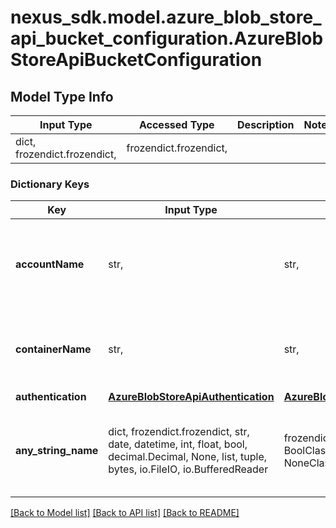 # nexus_sdk.model.azure_blob_store_api_bucket_configuration.AzureBlobStoreApiBucketConfiguration

## Model Type Info

| Input Type                   | Accessed Type          | Description | Notes |
| ---------------------------- | ---------------------- | ----------- | ----- |
| dict, frozendict.frozendict, | frozendict.frozendict, |             |

### Dictionary Keys

| Key                 | Input Type                                                                                                                                  | Accessed Type                                                                           | Description                                                        | Notes      |
| ------------------- | ------------------------------------------------------------------------------------------------------------------------------------------- | --------------------------------------------------------------------------------------- | ------------------------------------------------------------------ | ---------- |
| **accountName**     | str,                                                                                                                                        | str,                                                                                    | Account name found under Access keys for the storage account.      |
| **containerName**   | str,                                                                                                                                        | str,                                                                                    | The name of an existing container to be used for storage.          |
| **authentication**  | [**AzureBlobStoreApiAuthentication**](AzureBlobStoreApiAuthentication.md)                                                                   | [**AzureBlobStoreApiAuthentication**](AzureBlobStoreApiAuthentication.md)               |                                                                    |
| **any_string_name** | dict, frozendict.frozendict, str, date, datetime, int, float, bool, decimal.Decimal, None, list, tuple, bytes, io.FileIO, io.BufferedReader | frozendict.frozendict, str, BoolClass, decimal.Decimal, NoneClass, tuple, bytes, FileIO | any string name can be used but the value must be the correct type | [optional] |

[[Back to Model list]](../../README.md#documentation-for-models) [[Back to API list]](../../README.md#documentation-for-api-endpoints) [[Back to README]](../../README.md)
